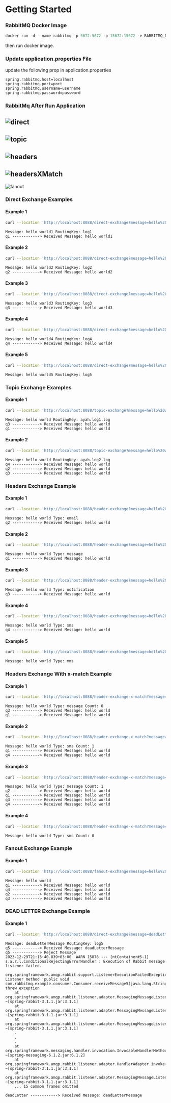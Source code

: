 # Getting Started

### RabbitMQ Docker Image

```powershell
docker run -d --name rabbitmq -p 5672:5672 -p 15672:15672 -e RABBITMQ_DEFAULT_USER=userName -e RABBITMQ_DEFAULT_PASS=password rabbitmq:3.12-management
```
then run docker image.

### Update application.properties File
update the following prop in application.properties

```properties
spring.rabbitmq.host=localhost
spring.rabbitmq.port=port
spring.rabbitmq.username=username
spring.rabbitmq.password=password
```

### RabbitMq After Run Application

![direct](./img/direct.png)
---
![topic](./img/topic.png)
---
![headers](./img/headers.png)
---
![headersXMatch](./img/headers_x_match.png)
---
![fanout](./img/fanout.png)

### Direct Exchange Examples

#### Example 1
```bash
curl --location 'http://localhost:8088/direct-exchange?message=hello%20world1&routingKey=log1'
```

```text
Message: hello world1 RoutingKey: log1
q1 ------------> Received Message: hello world1
```

#### Example 2
```bash
curl --location 'http://localhost:8088/direct-exchange?message=hello%20world2&routingKey=log2'
```

```text
Message: hello world2 RoutingKey: log2
q2 ------------> Received Message: hello world2
```

#### Example 3
```bash
curl --location 'http://localhost:8088/direct-exchange?message=hello%20world3&routingKey=log3'
```

```text
Message: hello world3 RoutingKey: log3
q3 ------------> Received Message: hello world3
```

#### Example 4
```bash
curl --location 'http://localhost:8088/direct-exchange?message=hello%20world4&routingKey=log4'
```

```text
Message: hello world4 RoutingKey: log4
q4 ------------> Received Message: hello world4
```

#### Example 5
```bash
curl --location 'http://localhost:8088/direct-exchange?message=hello%20world5&routingKey=log5'
```

```text
Message: hello world5 RoutingKey: log5
```

### Topic Exchange Examples

#### Example 1
```bash
curl --location 'http://localhost:8088/topic-exchange?message=hello%20world&routingKey=ayah.log1.log'
```

```text
Message: hello world RoutingKey: ayah.log1.log
q3 ------------> Received Message: hello world
q1 ------------> Received Message: hello world
```

#### Example 2
```bash
curl --location 'http://localhost:8088/topic-exchange?message=hello%20world&routingKey=ayah.log2.log'
```

```text
Message: hello world RoutingKey: ayah.log2.log
q4 ------------> Received Message: hello world
q2 ------------> Received Message: hello world
q3 ------------> Received Message: hello world
```

### Headers Exchange Example

#### Example 1
```bash
curl --location 'http://localhost:8088/header-exchange?message=hello%20world&type=email'
```

```text
Message: hello world Type: email
q2 ------------> Received Message: hello world
```

#### Example 2

```bash
curl --location 'http://localhost:8088/header-exchange?message=hello%20world&type=message'
```

```text
Message: hello world Type: message
q1 ------------> Received Message: hello world
```

#### Example 3
```bash
curl --location 'http://localhost:8088/header-exchange?message=hello%20world&type=notification'
```

```text
Message: hello world Type: notification
q3 ------------> Received Message: hello world
```

#### Example 4
```bash
curl --location 'http://localhost:8088/header-exchange?message=hello%20world&type=sms'
```

```text
Message: hello world Type: sms
q4 ------------> Received Message: hello world
```

#### Example 5
```bash
curl --location 'http://localhost:8088/header-exchange?message=hello%20world&type=mms'
```

```text
Message: hello world Type: mms
```

### Headers Exchange With x-match Example

#### Example 1
```bash
curl --location 'http://localhost:8088/header-exchange-x-match?message=hello%20world&type=message&count=0'
```

```text
Message: hello world Type: message Count: 0
q3 ------------> Received Message: hello world
q1 ------------> Received Message: hello world
```

#### Example 2

```bash
curl --location 'http://localhost:8088/header-exchange-x-match?message=hello%20world&type=sms&count=1'
```

```text
Message: hello world Type: sms Count: 1
q1 ------------> Received Message: hello world
q4 ------------> Received Message: hello world
```

#### Example 3
```bash
curl --location 'http://localhost:8088/header-exchange-x-match?message=hello%20world&type=message&count=1'
```

```text
Message: hello world Type: message Count: 1
q2 ------------> Received Message: hello world
q1 ------------> Received Message: hello world
q3 ------------> Received Message: hello world
q4 ------------> Received Message: hello world
```

#### Example 4
```bash
curl --location 'http://localhost:8088/header-exchange-x-match?message=hello%20world&type=sms&count=0'
```

```text
Message: hello world Type: sms Count: 0
```

### Fanout Exchange Example

#### Example 1
```bash
curl --location 'http://localhost:8088/fanout-exchange?message=hello%20world'
```

```text
Message: hello world
q1 ------------> Received Message: hello world
q4 ------------> Received Message: hello world
q2 ------------> Received Message: hello world
q3 ------------> Received Message: hello world
```

### DEAD LETTER Exchange Example

#### Example 1
```bash
curl --location 'http://localhost:8088/direct-exchange?message=deadLetterMessage&routingKey=log5'
```

```text
Message: deadLetterMessage RoutingKey: log5
q5 ------------> Received Message: deadLetterMessage
q5 ------------> Reject Message
2023-12-29T21:15:40.839+03:00  WARN 15876 --- [ntContainer#5-1] s.a.r.l.ConditionalRejectingErrorHandler : Execution of Rabbit message listener failed.

org.springframework.amqp.rabbit.support.ListenerExecutionFailedException: Listener method 'public void com.rabbitmq.example.consumer.Consumer.receiveMessage5(java.lang.String)' threw exception
	at org.springframework.amqp.rabbit.listener.adapter.MessagingMessageListenerAdapter.invokeHandler(MessagingMessageListenerAdapter.java:286) ~[spring-rabbit-3.1.1.jar:3.1.1]
	at org.springframework.amqp.rabbit.listener.adapter.MessagingMessageListenerAdapter.invokeHandlerAndProcessResult(MessagingMessageListenerAdapter.java:224) ~[spring-rabbit-3.1.1.jar:3.1.1]
	at org.springframework.amqp.rabbit.listener.adapter.MessagingMessageListenerAdapter.onMessage(MessagingMessageListenerAdapter.java:149) ~[spring-rabbit-3.1.1.jar:3.1.1]
	.
	.
	.
	at org.springframework.messaging.handler.invocation.InvocableHandlerMethod.invoke(InvocableHandlerMethod.java:119) ~[spring-messaging-6.1.2.jar:6.1.2]
	at org.springframework.amqp.rabbit.listener.adapter.HandlerAdapter.invoke(HandlerAdapter.java:75) ~[spring-rabbit-3.1.1.jar:3.1.1]
	at org.springframework.amqp.rabbit.listener.adapter.MessagingMessageListenerAdapter.invokeHandler(MessagingMessageListenerAdapter.java:277) ~[spring-rabbit-3.1.1.jar:3.1.1]
	... 15 common frames omitted

deadLetter ------------> Received Message: deadLetterMessage
```